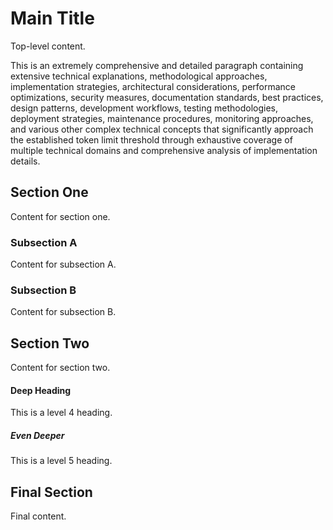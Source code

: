 # Main Title

Top-level content.

This is an extremely comprehensive and detailed paragraph containing extensive technical explanations, methodological approaches, implementation strategies, architectural considerations, performance optimizations, security measures, documentation standards, best practices, design patterns, development workflows, testing methodologies, deployment strategies, maintenance procedures, monitoring approaches, and various other complex technical concepts that significantly approach the established token limit threshold through exhaustive coverage of multiple technical domains and comprehensive analysis of implementation details.

## Section One

Content for section one.

### Subsection A

Content for subsection A.

### Subsection B

Content for subsection B.

## Section Two

Content for section two.

#### Deep Heading

This is a level 4 heading.

##### Even Deeper

This is a level 5 heading.

## Final Section

Final content.